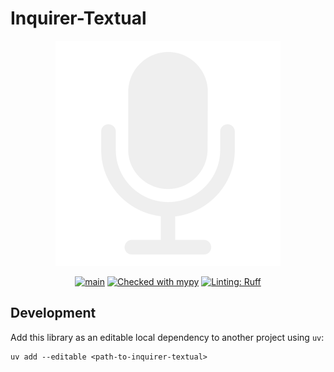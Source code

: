 # Inquirer-Textual

<div align="center">

![Logo](https://raw.githubusercontent.com/robvanderleek/inquirer-textual/main/docs/assets/logo-light.png)

</div>

<div align="center">

[![main](https://github.com/robvanderleek/inquirer-textual/actions/workflows/main.yml/badge.svg)](https://github.com/robvanderleek/inquirer-textual/actions/workflows/main.yml)
[![Checked with mypy](https://www.mypy-lang.org/static/mypy_badge.svg)](https://mypy-lang.org/)
[![Linting: Ruff](https://img.shields.io/endpoint?url=https://raw.githubusercontent.com/charliermarsh/ruff/main/assets/badge/v2.json)](https://github.com/astral-sh/ruff)

</div>

## Development

Add this library as an editable local dependency to another project using `uv`:

```shell
uv add --editable <path-to-inquirer-textual>
```
